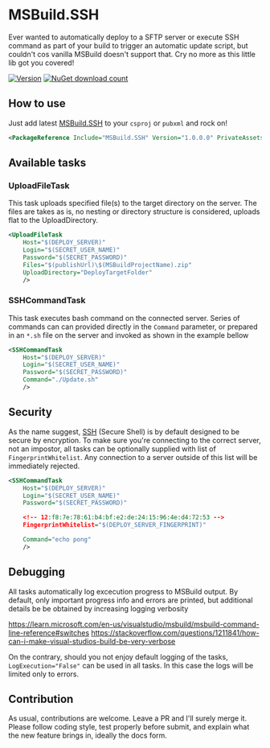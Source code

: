 # MSBuild.SSH
Ever wanted to automatically deploy to a SFTP server or execute SSH command as part of your build to trigger an automatic update script, but couldn't cos vanilla MSBuild doesn't support that.
Cry no more as this little lib got you covered!

[![Version](https://img.shields.io/nuget/vpre/MSBuild.SSH.svg)](https://www.nuget.org/packages/MSBuild.SSH)
[![NuGet download count](https://img.shields.io/nuget/dt/MSBuild.SSH.svg)](https://www.nuget.org/packages/MSBuild.SSH)

## How to use
Just add latest [MSBuild.SSH](https://www.nuget.org/packages/MSBuild.SSH) to your `csproj` or `pubxml` and rock on!
```xml
<PackageReference Include="MSBuild.SSH" Version="1.0.0.0" PrivateAssets="all" />
```

## Available tasks
### UploadFileTask
This task uploads specified file(s) to the target directory on the server.
The files are takes as is, no nesting or directory structure is considered, uploads flat to the UploadDirectory.

```xml
<UploadFileTask
    Host="$(DEPLOY_SERVER)"
    Login="$(SECRET_USER_NAME)"
    Password="$(SECRET_PASSWORD)"
    Files="$(publishUrl)\$(MSBuildProjectName).zip"
    UploadDirectory="DeployTargetFolder"
    />
```

### SSHCommandTask
This task executes bash command on the connected server.
Series of commands can can provided directly in the `Command` parameter, or prepared in an `*.sh` file on the server and invoked as shown in the example bellow
```xml
<SSHCommandTask
    Host="$(DEPLOY_SERVER)"
    Login="$(SECRET_USER_NAME)"
    Password="$(SECRET_PASSWORD)"
    Command="./Update.sh"
    />
```

## Security
As the name suggest, [SSH](https://en.wikipedia.org/wiki/Secure_Shell) (Secure Shell) is by default designed to be secure by encryption. To make sure you're connecting to the correct server, not an impostor, all tasks can be optionally supplied with list of `FingerprintWhitelist`. Any connection to a server outside of this list will be immediately rejected.
```xml
<SSHCommandTask
    Host="$(DEPLOY_SERVER)"
    Login="$(SECRET_USER_NAME)"
    Password="$(SECRET_PASSWORD)"

    <!-- 12:f8:7e:78:61:b4:bf:e2:de:24:15:96:4e:d4:72:53 -->
    FingerprintWhitelist="$(DEPLOY_SERVER_FINGERPRINT)"

    Command="echo pong"
    />
```

## Debugging
All tasks automatically log excecution progress to MSBuild output.
By default, only important progress info and errors are printed, but additional details be be obtained by increasing logging verbosity

https://learn.microsoft.com/en-us/visualstudio/msbuild/msbuild-command-line-reference#switches
https://stackoverflow.com/questions/1211841/how-can-i-make-visual-studios-build-be-very-verbose

On the contrary, should you not enjoy default logging of the tasks, `LogExecution="False"` can be used in all tasks. In this case the logs will be limited only to errors.


## Contribution
As usual, contributions are welcome. Leave a PR and I'll surely merge it.
Please follow coding style, test properly before submit, and explain what the new feature brings in, ideally the docs form.
